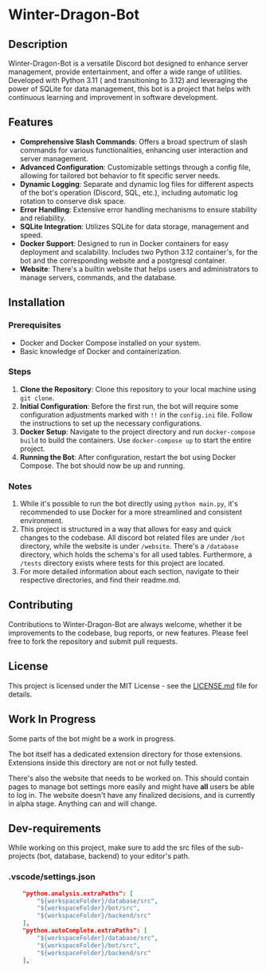 # Winter-Dragon-Bot

## Description

Winter-Dragon-Bot is a versatile Discord bot designed to enhance server management, provide entertainment, and offer a wide range of utilities. Developed with Python 3.11 ( and transitioning to 3.12) and leveraging the power of SQLite for data management, this bot is a project that helps with continuous learning and improvement in software development.

## Features

- **Comprehensive Slash Commands**: Offers a broad spectrum of slash commands for various functionalities, enhancing user interaction and server management.
- **Advanced Configuration**: Customizable settings through a config file, allowing for tailored bot behavior to fit specific server needs.
- **Dynamic Logging**: Separate and dynamic log files for different aspects of the bot's operation (Discord, SQL, etc.), including automatic log rotation to conserve disk space.
- **Error Handling**: Extensive error handling mechanisms to ensure stability and reliability.
- **SQLite Integration**: Utilizes SQLite for data storage, management and speed.
- **Docker Support**: Designed to run in Docker containers for easy deployment and scalability. Includes two Python 3.12 container's, for the bot and the corresponding website and a postgresql container.
- **Website**: There's a builtin website that helps users and administrators to manage servers, commands, and the database.

## Installation

### Prerequisites

- Docker and Docker Compose installed on your system.
- Basic knowledge of Docker and containerization.

### Steps

1. **Clone the Repository**: Clone this repository to your local machine using `git clone`.
2. **Initial Configuration**: Before the first run, the bot will require some configuration adjustments marked with `!!` in the `config.ini` file. Follow the instructions to set up the necessary configurations.
3. **Docker Setup**: Navigate to the project directory and run `docker-compose build` to build the containers. Use `docker-compose up` to start the entire project.
4. **Running the Bot**: After configuration, restart the bot using Docker Compose. The bot should now be up and running.

### Notes

1. While it's possible to run the bot directly using `python main.py`, it's recommended to use Docker for a more streamlined and consistent environment.
2. This project is structured in a way that allows for easy and quick changes to the codebase. All discord bot related files are under `/bot` directory, while the website is under `/website`. There's a `/database` directory, which holds the schema's for all used tables. Furthermore, a `/tests` directory exists where tests for this project are located.
3. For more detailed information about each section, navigate to their respective directories, and find their readme.md.
<!-- Or refer to the docs. (If they exists) -->

## Contributing

Contributions to Winter-Dragon-Bot are always welcome, whether it be improvements to the codebase, bug reports, or new features. Please feel free to fork the repository and submit pull requests.

## License

This project is licensed under the MIT License - see the [LICENSE.md](LICENSE.md) file for details.

## Work In Progress

Some parts of the bot might be a work in progress.

The bot itself has a dedicated extension directory for those extensions.
Extensions inside this directory are not or not fully tested.

There's also the website that needs to be worked on.
This should contain pages to manage bot settings more easily and might have **all** users be able to log in.
The website doesn't have any finalized decisions, and is currently in alpha stage. Anything can and will change.


## Dev-requirements

While working on this project, make sure to add the src files of the sub-projects (bot, database, backend)
to your editor's path.

### .vscode/settings.json

```json
    "python.analysis.extraPaths": [
        "${workspaceFolder}/database/src",
        "${workspaceFolder}/bot/src",
        "${workspaceFolder}/backend/src"
    ],
    "python.autoComplete.extraPaths": [
        "${workspaceFolder}/database/src",
        "${workspaceFolder}/bot/src",
        "${workspaceFolder}/backend/src"
    ],
```
